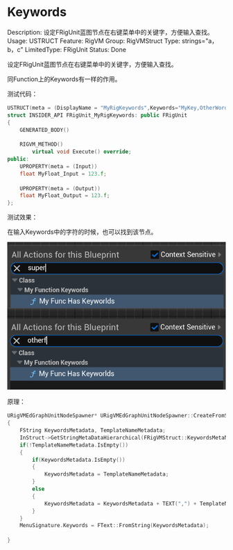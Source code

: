 # Keywords

Description: 设定FRigUnit蓝图节点在右键菜单中的关键字，方便输入查找。
Usage: USTRUCT
Feature: RigVM
Group: RigVMStruct
Type: strings="a，b，c"
LimitedType: FRigUnit
Status: Done

设定FRigUnit蓝图节点在右键菜单中的关键字，方便输入查找。

同Function上的Keywords有一样的作用。

测试代码：

```cpp
USTRUCT(meta = (DisplayName = "MyRigKeywords",Keywords="MyKey,OtherWord"))
struct INSIDER_API FRigUnit_MyRigKeywords: public FRigUnit
{
	GENERATED_BODY()

	RIGVM_METHOD()
		virtual void Execute() override;
public:
	UPROPERTY(meta = (Input))
	float MyFloat_Input = 123.f;

	UPROPERTY(meta = (Output))
	float MyFloat_Output = 123.f;
};

```

测试效果：

在输入Keywords中的字符的时候，也可以找到该节点。

![Untitled](Keywords/Untitled.png)

原理：

```cpp
URigVMEdGraphUnitNodeSpawner* URigVMEdGraphUnitNodeSpawner::CreateFromStruct(UScriptStruct* InStruct, const FName& InMethodName, const FText& InMenuDesc, const FText& InCategory, const FText& InTooltip)
{
	FString KeywordsMetadata, TemplateNameMetadata;
	InStruct->GetStringMetaDataHierarchical(FRigVMStruct::KeywordsMetaName, &KeywordsMetadata);
	if(!TemplateNameMetadata.IsEmpty())
	{
		if(KeywordsMetadata.IsEmpty())
		{
			KeywordsMetadata = TemplateNameMetadata;
		}
		else
		{
			KeywordsMetadata = KeywordsMetadata + TEXT(",") + TemplateNameMetadata;
		}
	}
	MenuSignature.Keywords = FText::FromString(KeywordsMetadata);

}
```
